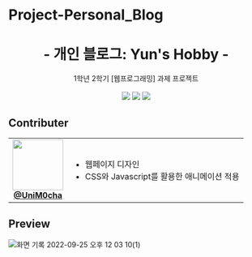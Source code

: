 # Project-Personal_Blog

<div align="center">
  <h1>- 개인 블로그: Yun's Hobby -</h1>
  1학년 2학기 [웹프로그래밍] 과제 프로젝트<br><br>
  <img src="https://img.shields.io/badge/html-gray?logo=html5&logoColor=white&labelColor=E34F26&style=for-the-badge"/>
  <img src="https://img.shields.io/badge/css-gray?logo=css3&logoColor=white&labelColor=1572B6&style=for-the-badge"/>
  <img src="https://img.shields.io/badge/javascript-gray?logo=javascript&logoColor=black&labelColor=F7DF1E&style=for-the-badge"/>
</div>

## Contributer
<table>
  <tr>
    <td align="center">
      <a href="https://www.github.com/UniM0cha">
        <img src="https://github.com/UniM0cha.png" width="100px;"/>
        <br/><b>@UniM0cha</b>
      </a>
    </td>
    <td>
      <ul>
        <li>웹페이지 디자인</li>
        <li>CSS와 Javascript를 활용한 애니메이션 적용</li>
      </ul>
    </td>
</table>

## Preview
![화면 기록 2022-09-25 오후 12 03 10(1)](https://user-images.githubusercontent.com/77760474/192126652-35f8115d-2501-425a-b65e-91c299ebcacb.gif)
